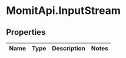 # MomitApi.InputStream

## Properties
Name | Type | Description | Notes
------------ | ------------- | ------------- | -------------


